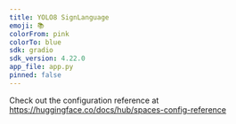 ```yaml
---
title: YOLO8 SignLanguage
emoji: 📚
colorFrom: pink
colorTo: blue
sdk: gradio
sdk_version: 4.22.0
app_file: app.py
pinned: false
---
```


Check out the configuration reference at https://huggingface.co/docs/hub/spaces-config-reference
